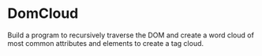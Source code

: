 DomCloud
========

Build a program to recursively traverse the DOM and create a word cloud of most common attributes and elements to create a tag cloud.
